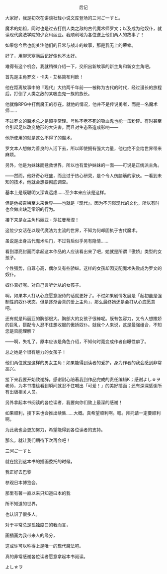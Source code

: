 <p align="center">后记</p>

大家好，我是初次在讲谈社轻小说文库登场的三河ご一すと。

魔术的始祖，同时也是过去打倒人类之敌的古代魔术师罗文；以及成为他奴仆，就读现代魔法学院的少女玛丽亚。我顺利地为各位送上他们两人的故事了！

如果您今后也能关注他们的日常与战斗的故事，那是我无上的荣幸。

好了，用聊天塞满后记好像也不太好。

难得有这个机会，我就稍微介绍一下，交织出新故事的新主角和新女主角吧。

首先是主角罗文・卡夫・艾格简布利欧！

他在距离故事中的『现代』大约两千年前——被称为古代的时代，经过漫长的旅程后，打倒了人类之敌的某吸血鬼一族的族长。

他就像RPG中打倒魔王的存在。就他的情况，他并不是传说勇者，而是一名魔术师……

不过罗文的魔术总之是超乎常理。号称不老不死的吸血鬼也能一击粉碎。有时甚至会引起足以改变地形的大灾害。而且对生态系造成影响——

他所使用的就是这么不得了的魔术。

罗文本人想做为善良的人活下去，所以即使拥有强大力量，他也绝不会给世界带来麻烦。

另外，他是为妹妹而拯救世界，所以也有爱护妹妹的一面——可说是正统派主角。

——然而，他好奇心旺盛，而且过于热心研究，是个令人伤脑筋的家伙。一看到未知的技术，他就会想要彻底调查。

基本上是既聪明又深谋远虑……至少本来应该是这样。

但是他被召唤至未来世界——也就是『现代』。因为不习惯现代的文化，所以有时也会做出缺乏常识的行为。

接下来是女主角玛丽亚・莎拉曼蒂涅！

这位少女活在以现代魔法为主流的世界，不知为何却固执于古代魔术。

虽说是出身古代魔术名门，不过背后似乎另有隐情……

看到漂亮封面而拿起这本作品的人应该看出来了吧，她就是所谓『傲娇』类型的女孩子。

个性强势，自尊心高，偶尔又有些骄纵。这样的女孩却因支配魔术失败成为罗文的奴仆。

奴仆真好呢。对自己言听计从的女孩子。

啊，如果本人打从心底愿意服侍的话就更好了。不过如果剧情发展是「起初虽是强制性的奴仆状态，但是逐渐会真的爱上主角」，那么最终她还是会打从心底愿意吧。

还有就是玛丽亚的胸部很大。胸部大的女孩子很棒呢。既有包容力，又令人想撒娇的巨乳，搭配令人忍不住想收服的傲娇奴仆。就我个人来说，这是最强组合，不知您是否能理解？

——啊，失礼了。原本应该是角色介绍，不知何时竟变成作者自曝性癖了。

总之她是个很有魅力的女孩子！

他们两位就是这样的男女主角！如果能得到读者的爱护，身为作者的我会感到非常高兴。

接下来我要开始致谢辞。感谢耐心陪著我到作品完成的责任编辑K；感谢よし☆ヲ老师，为本书描绘看到瞬间就忍不住喊出「可爱！」的美好插画；还有深深感谢所有出版相关人员。

另外拿起本书阅读的各位读者，我要向你们致上最深的感谢！

如果顺利，接下来也会推出续集……大概。真希望顺利啊。嗯。拜托请一定要顺利啊。

为此我也会更加努力，希望能得到各位读者的支持。

那么，就让我们期待下次再会吧！

三河ご一すと

就在接到这本书的插画委托的时候，

我正好去巴黎

参观日本博览会。

那里有著一直以来只知道曰本的我

所不知道的世界，

也认识了很多人。

对于平常总是孤独度曰的我而言，

画插画为我带来人的缘分，

这或许可以称得上是唯一的现代魔法吧。

真的非常感谢各位读者愿意拿起本书阅读。

よし☆ヲ

